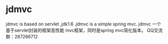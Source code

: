 jdmvc
=====

jdmvc is based on servlet ,jdk1.6 .jdmvc is a simple spring  mvc.
jdmvc 一个基于servlet封装的框架高性能 mvc框架，同时是spring mvc简化版本。 
QQ交流群：287266712  
